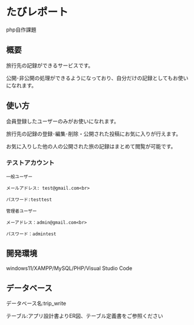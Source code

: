 # たびレポート

php自作課題

## 概要

旅行先の記録ができるサービスです。

公開･非公開の処理ができるようになっており、自分だけの記録としてもお使いになれます。



## 使い方

会員登録したユーザーのみがお使いになれます。

旅行先の記録の登録･編集･削除・公開された投稿にお気に入りが行えます。

お気に入りした他の人の公開された旅の記録はまとめて閲覧が可能です。</br>


### テストアカウント
    一般ユーザー

    メールアドレス: test@gmail.com<br>
    
    パスワード:testtest
    
    管理者ユーザー
    
    メーアドレス：admin@gmail.com<br>
    
    パスワード：admintest

## 開発環境

windows11/XAMPP/MySQL/PHP/Visual Studio Code



## データベース

データベース名:trip_write

テーブル:アプリ設計書よりER図、テーブル定義書をご参照ください


